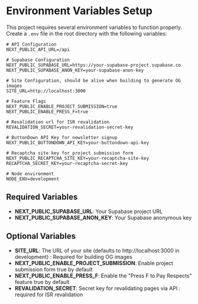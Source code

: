 # Environment Variables Setup

This project requires several environment variables to function properly. Create a `.env` file in the root directory with the following variables:

```
# API Configuration
NEXT_PUBLIC_API_URL=/api

# Supabase Configuration
NEXT_PUBLIC_SUPABASE_URL=https://your-supabase-project.supabase.co
NEXT_PUBLIC_SUPABASE_ANON_KEY=your-supabase-anon-key

# Site Configuration, should be alive when building to generate OG images
SITE_URL=http://localhost:3000

# Feature Flags
NEXT_PUBLIC_ENABLE_PROJECT_SUBMISSION=true
NEXT_PUBLIC_ENABLE_PRESS_F=true

# Revalidation url for ISR revalidation
REVALIDATION_SECRET=your-revalidation-secret-key

# ButtonDown API Key for newsletter signup
NEXT_PUBLIC_BUTTONDOWN_API_KEY=your-buttondown-api-key

# Recaptcha site key for project submission form
NEXT_PUBLIC_RECAPTCHA_SITE_KEY=your-recaptcha-site-key
RECAPTCHA_SECRET_KEY=your-recaptcha-secret-key

# Node environment
NODE_ENV=development

```

## Required Variables

- **NEXT_PUBLIC_SUPABASE_URL**: Your Supabase project URL
- **NEXT_PUBLIC_SUPABASE_ANON_KEY**: Your Supabase anonymous key


## Optional Variables

- **SITE_URL**: The URL of your site (defaults to http://localhost:3000 in development) : Required for building OG images
- **NEXT_PUBLIC_ENABLE_PROJECT_SUBMISSION**: Enable project submission form true by default
- **NEXT_PUBLIC_ENABLE_PRESS_F**: Enable the "Press F to Pay Respects" feature true by default
- **REVALIDATION_SECRET**: Secret key for revalidating pages via API : required for ISR revalidation
